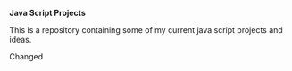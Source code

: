 **Java Script Projects**

This is a repository containing some of my current java script projects and ideas.

Changed

